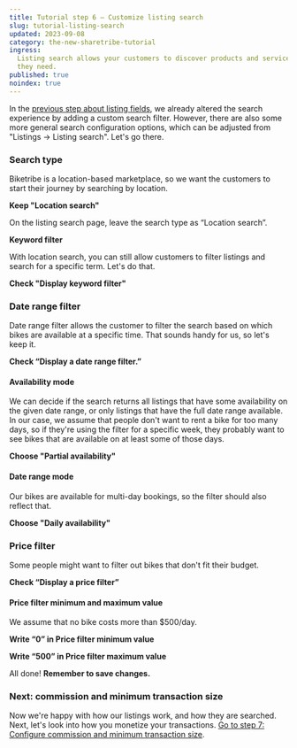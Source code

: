 ```yaml
---
title: Tutorial step 6 – Customize listing search
slug: tutorial-listing-search
updated: 2023-09-08
category: the-new-sharetribe-tutorial
ingress:
  Listing search allows your customers to discover products and services
  they need.
published: true
noindex: true
---
```


In the
[previous step about listing fields](/the-new-sharetribe/tutorial-listing-fields/),
we already altered the search experience by adding a custom search
filter. However, there are also some more general search configuration
options, which can be adjusted from "Listings → Listing search". Let's
go there.

### Search type

Biketribe is a location-based marketplace, so we want the customers to
start their journey by searching by location.

**Keep "Location search"**

On the listing search page, leave the search type as “Location search”.

**Keyword filter**

With location search, you can still allow customers to filter listings
and search for a specific term. Let's do that.

**Check "Display keyword filter"**

### Date range filter

Date range filter allows the customer to filter the search based on
which bikes are available at a specific time. That sounds handy for us,
so let's keep it.

**Check “Display a date range filter.”**

#### Availability mode

We can decide if the search returns all listings that have some
availability on the given date range, or only listings that have the
full date range available. In our case, we assume that people don't want
to rent a bike for too many days, so if they're using the filter for a
specific week, they probably want to see bikes that are available on at
least some of those days.

**Choose "Partial availability"**

#### Date range mode

Our bikes are available for multi-day bookings, so the filter should
also reflect that.

**Choose "Daily availability"**

### Price filter

Some people might want to filter out bikes that don't fit their budget.

**Check “Display a price filter”**

#### Price filter minimum and maximum value

We assume that no bike costs more than \$500/day.

**Write “0” in Price filter minimum value**

**Write “500” in Price filter maximum value**

All done! **Remember to save changes.**

### Next: commission and minimum transaction size

Now we're happy with how our listings work, and how they are searched.
Next, let's look into how you monetize your transactions.
[Go to step 7: Configure commission and minimum transaction size](/the-new-sharetribe/tutorial-commission-tx-size/).
